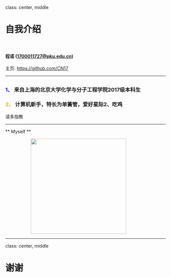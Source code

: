 class: center, middle

# 自我介绍

&nbsp;
&nbsp;

#### 程诺 (1700011727@pku.edu.cn)  

主页: https://github.com/CN17

---

## 

### <font color="blue"> 1、 </font> 来自上海的北京大学化学与分子工程学院2017级本科生

### <font color="orange">2、 </font> 计算机新手，特长为单簧管，爱好星际2、吃鸡

请多指教

---


** Myself **

<img src="https://timgsa.baidu.com/timg?image&quality=80&size=b9999_10000&sec=1508507942090&di=82f7b2245c17a1d0e3f8ad67db5a34a2&imgtype=0&src=http%3A%2F%2Fimg.11665.com%2Fimg01_p%2Fi1%2FT1Hr6YXhRjXXawrcjX_114429.jpg" width=300 style="margin: 0px 80px">

---
class: center, middle

# 谢谢
